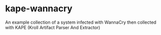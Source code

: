 # kape-wannacry
An example collection of a system infected with WannaCry then collected with KAPE (Kroll Artifact Parser And Extractor)
